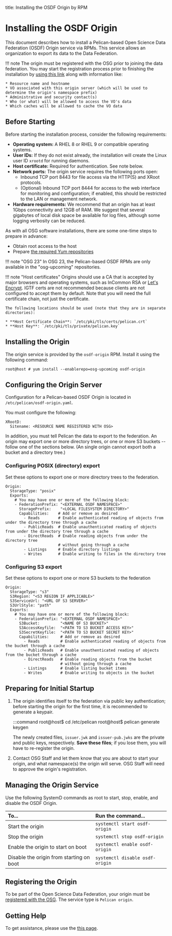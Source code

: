 title: Installing the OSDF Origin by RPM

Installing the OSDF Origin
==========================

This document describes how to install a Pelican-based Open Science Data Federation (OSDF) Origin service via RPMs.
This service allows an organization to export its data to the Data Federation.

!!! note
    The origin must be registered with the OSG prior to joining the data federation.
    You may start the registration process prior to finishing the installation by [using this link](#registering-the-origin) 
    along with information like:

    * Resource name and hostname
    * VO associated with this origin server (which will be used to determine the origin's namespace prefix)
    * Administrative and security contact(s)
    * Who (or what) will be allowed to access the VO's data
    * Which caches will be allowed to cache the VO data


Before Starting
---------------

Before starting the installation process, consider the following requirements:

* __Operating system:__ A RHEL 8 or RHEL 9 or compatible operating systems.
* __User IDs:__ If they do not exist already, the installation will create the Linux user ID `xrootd` for running daemons.
* __Host certificate:__ Required for authentication.  See note below.
* __Network ports:__ The origin service requires the following ports open:
  * Inbound TCP port 8443 for file access via the HTTP(S) and XRoot protocols.
  * (Optional) Inbound TCP port 8444 for access to the web interface for monitoring and configuration;
    if enabled, this should be restricted to the LAN or management network.
* __Hardware requirements:__ We recommend that an origin has at least 1Gbps connectivity and 12GB of RAM.
  We suggest that several gigabytes of local disk space be available for log files,
  although some logging verbosity can be reduced.

As with all OSG software installations, there are some one-time steps to prepare in advance:

* Obtain root access to the host
* Prepare [the required Yum repositories](../../common/yum.md)


!!! note "OSG 23"
    In OSG 23, the Pelican-based OSDF RPMs are only available in the "osg-upcoming" repositories.

!!! note "Host certificates"
    Origins should use a CA that is accepted by major browsers and operating systems,
    such as InCommon RSA or [Let's Encrypt](../../security/host-certs/lets-encrypt).
    IGTF certs are not recommended because clients are not configured to accept them by default.
    Note that you will need the full certificate chain, not just the certificate.
    
    The following locations should be used (note that they are in separate directories):
    
    * **Host Certificate Chain**: `/etc/pki/tls/certs/pelican.crt`
    * **Host Key**: `/etc/pki/tls/private/pelican.key`


Installing the Origin
---------------------

The origin service is provided by the `osdf-origin` RPM.
Install it using the following command:


```console
root@host # yum install --enablerepo=osg-upcoming osdf-origin
```


Configuring the Origin Server
-----------------------------

Configuration for a Pelican-based OSDF Origin is located in `/etc/pelican/osdf-origin.yaml`.

You must configure the following:
```
XRootD:
  Sitename: <RESOURCE NAME REGISTERED WITH OSG>
```

In addition, you must tell Pelican the data to export to the federation.
An origin may export one or more directory trees, or one or more S3 buckets -- follow one of the sections below.
(An single origin cannot export both a bucket and a directory tree.)



### Configuring POSIX (directory) export

Set these options to export one or more directory trees to the federation.

```
Origin:
  StorageType: "posix"
  Exports:
    # You may have one or more of the following block:
    - FederationPrefix: "<EXTERNAL OSDF NAMESPACE>"
      StoragePrefix:    "<LOCAL FILESYSTEM DIRECTORY>"
      Capabilities:    # Add or remove as desired
        - Reads        # Enable authenticated reading of objects from under the directory tree through a cache
        - PublicReads  # Enable unauthenticated reading of objects from under the directory tree through a cache
        - DirectReads  # Enable reading objects from under the directory tree
                       # without going through a cache
        - Listings     # Enable directory listings
        - Writes       # Enable writing to files in the directory tree
```

### Configuring S3 export

Set these options to export one or more S3 buckets to the federation

```
Origin:
  StorageType: "s3"
  S3Region: "<S3 REGION IF APPLICABLE>"
  S3ServiceUrl: "<URL OF S3 SERVER>"
  S3UrlStyle: "path"
  Exports:
    # You may have one or more of the following block:
    - FederationPrefix: "<EXTERNAL OSDF NAMESPACE>"
      S3Bucket:         "<NAME OF S3 BUCKET>"
      S3AccessKeyfile:  "<PATH TO S3 BUCKET ACCESS KEY>"
      S3SecretKeyfile:  "<PATH TO S3 BUCKET SECRET KEY>"
      Capabilities:     # Add or remove as desired
        - Reads         # Enable authenticated reading of objects from the bucket through a cache
        - PublicReads   # Enable unauthenticated reading of objects from the bucket through a cache
        - DirectReads   # Enable reading objects from the bucket
                        # without going through a cache
        - Listings      # Enable listing bucket items
        - Writes        # Enable writing to objects in the bucket
```


Preparing for Initial Startup
-----------------------------

1.  The origin identifies itself to the federation via public key authentication;
before starting the origin for the first time, it is recommended to generate a keypair.

    :::command
    root@host$ cd /etc/pelican
    root@host$ pelican generate keygen


    The newly created files, `issuer.jwk` and `issuer-pub.jwks` are the private and public keys, respectively.
    **Save these files**; if you lose them, you will have to re-register the origin.

1.  Contact OSG Staff and let them know that you are about to start your origin,
    and what namespace(s) the origin will serve.
    OSG Staff will need to approve the origin's registration.


Managing the Origin Service
---------------------------
Use the following SystemD commands as root to start, stop, enable, and disable the OSDF Origin.

| To...                                    | Run the command...                 |
| :--------------------------------------- | :--------------------------------- |
| Start the origin                         | `systemctl start osdf-origin`      |
| Stop the origin                          | `systemctl stop osdf-origin`       |
| Enable the origin to start on boot       | `systemctl enable osdf-origin`     |
| Disable the origin from starting on boot | `systemctl disable osdf-origin`    |


Registering the Origin
----------------------
To be part of the Open Science Data Federation, your origin must be
[registered with the OSG](../../common/registration.md).  The service type is `Pelican origin`.


Getting Help
------------
To get assistance, please use the [this page](../../common/help.md).

